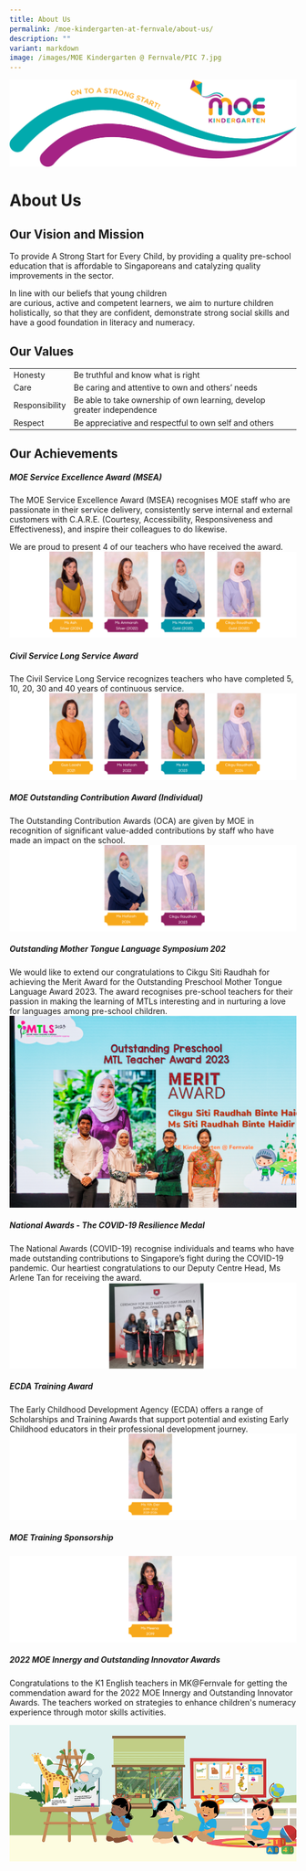 ```yaml
---
title: About Us
permalink: /moe-kindergarten-at-fernvale/about-us/
description: ""
variant: markdown
image: /images/MOE Kindergarten @ Fernvale/PIC 7.jpg
---
```

![](/images/MOE%20Kindergarten%20@%20Fernvale/MK_Vision__On_to_a_strong_start_.jpg)
# About Us
## Our Vision and Mission  
To provide A Strong Start for Every Child, by providing a quality pre-school education that is affordable to Singaporeans and catalyzing quality improvements in the sector.  

In line with our beliefs that young children are curious, active and competent learners, we aim to nurture children holistically, so that they are confident, demonstrate strong social skills and have a good foundation in literacy and numeracy.

## Our Values 

|       |                                   |
|----------------|--------------------------------------------------------------------------|
| Honesty        |  Be truthful and know what is right                                      |
| Care           |  Be caring and attentive to own and others’ needs                        |
| Responsibility |  Be able to take ownership of own learning, develop greater independence |
| Respect        |  Be appreciative and respectful to own self and others                   |


## Our Achievements
##### MOE Service Excellence Award (MSEA)
The MOE Service Excellence Award (MSEA) recognises MOE staff who are passionate in their service delivery, consistently serve internal and external customers with C.A.R.E. (Courtesy, Accessibility, Responsiveness and Effectiveness), and inspire their colleagues to do likewise.

We are proud to present 4 of our teachers who have received the award. 
![](/images/MOE%20Kindergarten%20@%20Fernvale/MSEA.png)


##### Civil Service Long Service Award
The Civil Service Long Service recognizes teachers who have completed 5, 10, 20, 30 and 40 years of continuous service.
![](/images/MOE%20Kindergarten%20@%20Fernvale/Long_Service.png)



##### MOE Outstanding Contribution Award (Individual)
The Outstanding Contribution Awards (OCA) are given by MOE in recognition of significant value-added contributions by staff who have made an impact on the school.
![](/images/MOE%20Kindergarten%20@%20Fernvale/Oustanding_Contribution_award.svg)

##### Outstanding Mother Tongue Language Symposium 202
We would like to extend our congratulations to Cikgu Siti Raudhah for achieving the Merit Award for the Outstanding Preschool Mother Tongue Language Award 2023.
The award recognises pre-school teachers for their passion in making the learning of MTLs interesting and in nurturing a love for languages among pre-school children. 
![](/images/MOE%20Kindergarten%20@%20Fernvale/MTLS_2023_278.jpg)

##### National Awards - The COVID-19 Resilience Medal
The National Awards (COVID-19) recognise individuals and teams who have made outstanding contributions to Singapore’s fight during the COVID-19 pandemic. Our heartiest congratulations to our Deputy Centre Head, Ms Arlene Tan for receiving the award. 
![](/images/MOE%20Kindergarten%20@%20Fernvale/4.svg)

##### ECDA Training Award
The Early Childhood Development Agency (ECDA) offers a range of Scholarships and Training Awards that support potential and existing Early Childhood educators in their professional development journey.
![](/images/MOE%20Kindergarten%20@%20Fernvale/6.svg)

##### MOE Training Sponsorship
![](/images/MOE%20Kindergarten%20@%20Fernvale/5.svg)

##### 2022 MOE Innergy and Outstanding Innovator Awards
Congratulations to the K1 English teachers in MK@Fernvale for getting the commendation award for the 2022 MOE Innergy and Outstanding Innovator Awards. The teachers worked on strategies to enhance children's numeracy experience through motor skills activities.

![](/images/MOE%20Kindergarten%20@%20Fernvale/MK_Graphic_1.jpg)